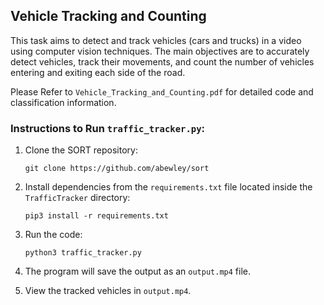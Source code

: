 
## Vehicle Tracking and Counting

This task aims to detect and track vehicles (cars and trucks) in a video using computer vision techniques. The main objectives are to accurately detect vehicles, track their movements, and count the number of vehicles entering and exiting each side of the road.

Please Refer to `Vehicle_Tracking_and_Counting.pdf` for detailed code and classification information.

### Instructions to Run `traffic_tracker.py`:

1. Clone the SORT repository:
   ```
   git clone https://github.com/abewley/sort
   ```

2. Install dependencies from the `requirements.txt` file located inside the `TrafficTracker` directory:
   ```
   pip3 install -r requirements.txt
   ```

3. Run the code:
   ```
   python3 traffic_tracker.py
   ```

4. The program will save the output as an `output.mp4` file.

5. View the tracked vehicles in `output.mp4`.



